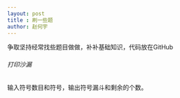 ```yaml
---
layout: post
title : 刷一些题
author: 赵何宇
---
```


争取坚持经常找些题目做做，补补基础知识，代码放在GitHub

###### 打印沙漏

输入符号数目和符号，输出符号漏斗和剩余的个数。

